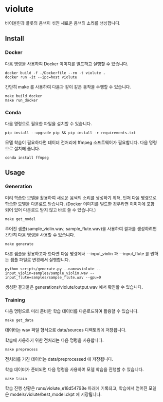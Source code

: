 # violute

바이올린과 플룻의 음색이 섞인 새로운 음색의 소리를 생성합니다.

## Install

### Docker

다음 명령을 사용하여 Docker 이미지를 빌드하고 실행할 수 있습니다.

    docker build -f ./Dockerfile --rm -t violute .
    docker run -it --ipc=host violute

간단히 make 를 사용하여 다음과 같이 같은 동작을 수행할 수 있습니다.

    make build_docker
    make run_docker

### Conda

다음 명령으로 필요한 파일을 설치할 수 있습니다.

    pip install --upgrade pip && pip install -r requirements.txt

모델 학습이 필요하다면 데이터 전처리에 ffmpeg 소프트웨어가 필요합니다. 다음 명령으로 설치해 줍니다.

    conda install ffmpeg

## Usage

### Generation

미리 학습한 모델을 활용하여 새로운 음색의 소리를 생성하기 위해, 먼저 다음 명령으로 학습한 모델을 다운로드 받습니다.
(Docker 이미지를 빌드한 경우라면 이미지에 포함되어 있어 다운로드 받지 않고 바로 쓸 수 있습니다.)

    make get_model

주어진 샘플(sample_violin.wav, sample_flute.wav)을 사용하여 결과를 생성하려면 간단히 다음 명령을 사용할 수 있습니다.

    make generate

다른 샘플을 활용하고자 한다면 다음 명령에서 --input_violin 과 --input_flute 를 원하는 샘플 파일로 변경해서 실행합니다.

    python scripts/generate.py --name=violute --input_violin=samples/sample_violin.wav --input_flute=samples/sample_flute.wav --gpu=0

생성한 결과물은 generations/violute/output.wav 에서 확인할 수 있습니다.

### Training

다음 명령으로 미리 준비한 학습 데이터를 다운로드하여 활용할 수 있습니다.

    make get_data

데이터는 wav 파일 형식으로 data/sources 디렉토리에 저장됩니다.

학습에 사용하기 위한 전처리는 다음 명령을 사용합니다.

    make preprocess

전처리를 거친 데이터는 data/preprocessed 에 저장됩니다.

학습 데이터가 준비되면 다음 명령을 사용하여 모델 학습을 진행할 수 있습니다.

    make train

학습 진행 상황은 runs/violute_e18d54798e 아래에 기록되고, 학습에서 얻어진 모델은 models/violute/best_model.ckpt 에 저장됩니다.

